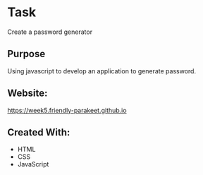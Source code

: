 # Task
Create a password generator

## Purpose
 Using javascript to develop an application to generate password.


## Website:
https://week5.friendly-parakeet.github.io


## Created With:
- HTML 
- CSS
- JavaScript
  
